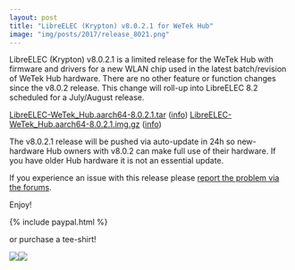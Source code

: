 ```yaml
---
layout: post
title: "LibreELEC (Krypton) v8.0.2.1 for WeTek Hub"
image: "img/posts/2017/release_8021.png"
---
```


LibreELEC (Krypton) v8.0.2.1 is a limited release for the WeTek Hub with firmware and drivers for a new WLAN chip used in the latest batch/revision of WeTek Hub hardware. There are no other feature or function changes since the v8.0.2 release. This change will roll-up into LibreELEC 8.2 scheduled for a July/August release.

[LibreELEC-WeTek\_Hub.aarch64-8.0.2.1.tar](http://releases.libreelec.tv/LibreELEC-WeTek_Hub.aarch64-8.0.2.1.tar) ([info](http://releases.libreelec.tv/LibreELEC-WeTek_Hub.aarch64-8.0.2.1.tar?mirrorlist)) [LibreELEC-WeTek\_Hub.aarch64-8.0.2.1.img.gz](http://releases.libreelec.tv/LibreELEC-WeTek_Hub.aarch64-8.0.2.1.img.gz) ([info](http://releases.libreelec.tv/LibreELEC-WeTek_Hub.aarch64-8.0.2.1.img.gz?mirrorlist))

The v8.0.2.1 release will be pushed via auto-update in 24h so new-hardware Hub owners with v8.0.2 can make full use of their hardware. If you have older Hub hardware it is not an essential update.

If you experience an issue with this release please [report the problem via the forums](http://forum.libreelec.tv/forum-35.html).

Enjoy!

{% include paypal.html %}

or purchase a tee-shirt!

[![](images/tshirt-logo-black.jpg)](https://teespring.com/en-GB/libreelec?tsmac=store&tsmic=libreelec#pid=373&cid=100035&sid=front)[![](images/hoodie-logo-grey.jpg)](https://teespring.com/en-GB/libreelec?tsmac=store&tsmic=libreelec#pid=377&cid=100063&sid=front)
